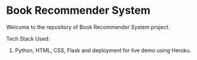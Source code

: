 # Book Recommender System

Welcome to the repository of Book Recommender System project.

Tech Stack Used:
1. Python, HTML, CSS, Flask and deployment for live demo using Heroku.

